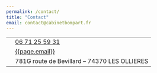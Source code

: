 ```yaml
---
permalink: /contact/
title: "Contact"
email: contact@cabinetbompart.fr
---
```


<table>
  <tr>
    <td><i class="fas fa-phone fa-2x"></i></td>
    <td><a href="tel:+33671255931">06 71 25 59 31</a></td>
  </tr>
  <tr>
    <td><i class="fas fa-envelope fa-2x"></i></td>
    <td><a href="mailto:{{page.email}}">{{page.email}}</a></td>
  </tr>
  <tr>
    <td><i class="fas fa-map-marker fa-2x"></i></td>
    <td>781G route de Bevillard – 74370 LES OLLIERES</td>
  </tr>
</table>
